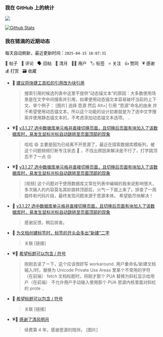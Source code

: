 
### 我在 GitHub 上的统计

<a title="Hits" target="_blank" href="https://github.com/88250/88250"><img src="https://hits.b3log.org/88250/88250.svg"></a>

[![Github Stats](https://github-readme-stats.vercel.app/api?username=88250&theme=tokyonight&show_icons=true)](https://github.com/88250)

<!--events start -->

### 我在链滴的近期动态

每天自动刷新，最近更新时间：`2025-04-15 16:07:31`

📝 帖子 &nbsp; 💬 评论 &nbsp; 🗣 回帖 &nbsp; 🌙 清月 &nbsp; 👨‍💻 用户 &nbsp; 🏷️ 标签 &nbsp; ⭐️ 关注 &nbsp; 👍 赞同 &nbsp; 💗 感谢 &nbsp; 💰 打赏 &nbsp; 🗃 收藏

* 💬 [建议将快捷工具栏的引用改为块引用](https://ld246.com/article/1744683339565/comment/1744685222272#comments)

  > 搜索引用的候选列表中这里不提供“动态锚文本”的原因：大多数使用场景是在文字中间搜索并引用，如果使用动态锚文本容易破坏当前的上下文，举个例子： [图片] 选择 思源 然后 Alt+[ 引用 “思源”命名的由来 并不希望使用动态锚文本，所以这个功能的设计初衷就是为了选中文字搜索并使用静态锚文本的，不考虑添加动态锚文本选项。 ..
* 💗💬 [v3.1.27 选中数据库单元格并直接切换页面，且切换后页面有块加入了该数据库时，易发生鼠标光标自动跳转至页面顶部的现象](https://ld246.com/article/1744639071216/comment/1744640795375#comments)

  > 哈哈 😄 主要是因为已经离不开思源了，最近在探索数据库模板列，被这个问题频频打断专注状态 😤 ，不找出原因来解决是不行了，打字跳顶忍不了一点 😡
* 💗📝 [v3.1.27 选中数据库单元格并直接切换页面，且切换后页面有块加入了该数据库时，易发生鼠标光标自动跳转至页面顶部的现象](https://ld246.com/article/1744639071216)

  > [视频] 这个问题对于使用数据库又常在列表中编辑的我来说影响很大，多次输入的内容莫名其妙跳转顶部后，火气一下就上来了。排查了一周插件和代码片段，最终发现问题来源于思源本体。 希望能尽快解决！
* 💬 [v3.1.27 选中数据库单元格并直接切换页面，且切换后页面有块加入了该数据库时，易发生鼠标光标自动跳转至页面顶部的现象](https://ld246.com/article/1744639071216/comment/1744639335417#comments)

  > 感谢反馈，稍后排查。
* 💬 [为文档创建标签时，标签的开头会多出“新建”二字](https://ld246.com/article/1744638642664/comment/1744638706068#comments)

  > 关联 [链接]
* 💗💬 [希望标题可以包含 / 符号](https://ld246.com/article/1744467484386/comment/1744511693137#comments)

  > 刚刚去读了一下，这个应该很好写 workaround. 用户重命名/新建文档输入/时，替换为 Unicode Private Use Areas 里某个不常用的字符（在前端） fetch 文档标题时，将刚才那个 PUA 替换为斜杠显示给用户（在前端） 不允许用户手动输入使用那个 PUA 思源内核里面对斜杠的 prote ..
* 💬 [希望标题可以包含 / 符号](https://ld246.com/article/1744467484386/comment/1744543934649#comments)

  > 关联 [链接]
* 💗🌙 [感谢了清风明月](https://ld246.com/member/JOYCELEEEEE/breezemoons/1744529387688)

  > 续费第 4 年，感谢思源的陪伴。 [图片]


<!--events end -->
